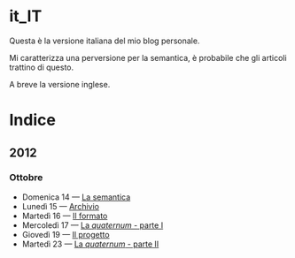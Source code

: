 it_IT
=====

Questa è la versione italiana del mio blog personale.

Mi caratterizza una perversione per la semantica, è probabile che gli articoli
trattino di questo.

A breve la versione inglese.

Indice
======

2012
----

### Ottobre

- Domenica 14 — [La semantica](https://github.com/yuchi/it_IT/blob/master/posts/2012/10/14/la_semantica.md)
- Lunedì 15 — [Archivio](https://github.com/yuchi/it_IT/blob/master/posts/2012/10/15/archivio.md)
- Martedì 16 — [Il formato](https://github.com/yuchi/it_IT/blob/master/posts/2012/10/16/il_formato.md)
- Mercoledì 17 — [La _quaternum_ - parte I](https://github.com/yuchi/it_IT/blob/master/posts/2012/10/17/la_quaternum_parte_i.md)
- Giovedì 19 — [Il progetto](https://github.com/yuchi/it_IT/blob/master/posts/2012/10/18/il_progetto.md)
- Martedì 23 — [La _quaternum_ - parte II](https://github.com/yuchi/it_IT/blob/master/posts/2012/10/23/la_quaternum_parte_ii.md)
